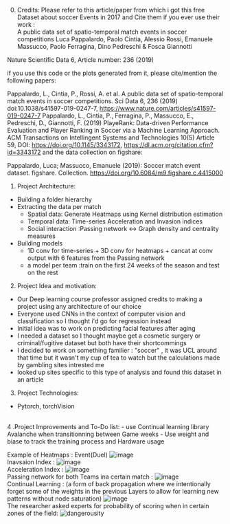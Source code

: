 0. Credits:
Please refer to this article/paper from which i got this free Dataset about soccer Events in 2017 and Cite them if you ever use their work : <br>
  A public data set of spatio-temporal match events in soccer competitions
Luca Pappalardo, Paolo Cintia, Alessio Rossi, Emanuele Massucco, Paolo Ferragina, Dino Pedreschi & Fosca Giannotti

Nature Scientific Data 6, Article number: 236 (2019)

if you use this code or the plots generated from it, please cite/mention the following papers:

Pappalardo, L., Cintia, P., Rossi, A. et al. A public data set of spatio-temporal match events in soccer competitions. Sci Data 6, 236 (2019) doi:10.1038/s41597-019-0247-7, https://www.nature.com/articles/s41597-019-0247-7
Pappalardo, L., Cintia, P., Ferragina, P., Massucco, E., Pedreschi, D., Giannotti, F. (2019) PlayeRank: Data-driven Performance Evaluation and Player Ranking in Soccer via a Machine Learning Approach. ACM Transactions on Intellingent Systems and Technologies 10(5) Article 59, DOI: https://doi.org/10.1145/3343172, https://dl.acm.org/citation.cfm?id=3343172
and the data collection on figshare:

Pappalardo, Luca; Massucco, Emanuele (2019): Soccer match event dataset. figshare. Collection. https://doi.org/10.6084/m9.figshare.c.4415000

1. Project Architecture:
  - Building a folder hierarchy
  - Extracting the data per match
    - Spatial data: Generate Heatmaps using Kernel distribution estimation
    - Temporal data: Time-series Acceleration and Invasion indices 
    - Social interaction :Passing network <-> Graph density and centrality measures
  - Building models
    - 1D conv for time-series + 3D conv for heatmaps  + cancat at conv output with 6 features from the Passing network
    - a model per team :train on the first 24 weeks of the season and test on the rest

2. Project Idea and motivation: 
  - Our Deep learning course professor assigned credits to making a project using any architecture of our choice
  - Everyone used CNNs in the context of computer vision and classification so I thought i'd go for regression instead
  - Initial idea was to work on predicting facial features after aging
  - I needed a dataset so I thought maybe get a cosmetic surgery or criminal/fugitive dataset but both have their shortcommings
  - I decided to work on something familier : "soccer" , it was UCL around that time but it wasn't my cup of tea to watch but the calculations made by gambling sites intrested me
  - looked up sites specific to this type of analysis and found this dataset in an article 
3. Project Technologies:
  - Pytorch, torchVision
<br>
4 .Project Improvements and To-Do list:
  - use Continual learning library Avalanche when transitionning between Game weeks
  - Use weight and biase to track the training process and Hardware usage

Example of Heatmaps : Event(Duel)
![image](https://user-images.githubusercontent.com/75742617/174775421-f2529a7d-ca96-4ddf-9afe-069a89f9a4a6.png)
<br>
Inavsaion Index :
![image](https://user-images.githubusercontent.com/75742617/174775509-4f90ba43-f2ae-4dd5-8965-e52d5c83bde8.png)
<br>
Acceleration Index :
![image](https://user-images.githubusercontent.com/75742617/174775557-247bd984-ad84-4bea-9511-c3540c5a7c32.png)
<br>
Passing network for both Teams ina  certain match :
![image](https://user-images.githubusercontent.com/75742617/174775732-944a8466-65ed-4927-86d9-eb3477fbdd2e.png)
<br>
Continual Learning : (a form of back propagation where we intentionally forget some of the weights in the previous Layers to allow for learning new patterns without node saturation)
![image](https://user-images.githubusercontent.com/75742617/174775970-16ca07a4-478c-47a2-b8df-499d3da59ab8.png)
<br>
The researcher asked experts for probability of scoring when in certain zones of the field:
![dangerousity](https://user-images.githubusercontent.com/75742617/174776109-832445b3-fb11-4215-a877-2dc5da3788a6.jpg)




